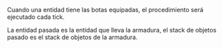 Cuando una entidad tiene las botas equipadas, el procedimiento será ejecutado cada tick.

La entidad pasada es la entidad que lleva la armadura, el stack de objetos pasado es el stack de objetos de la armadura.